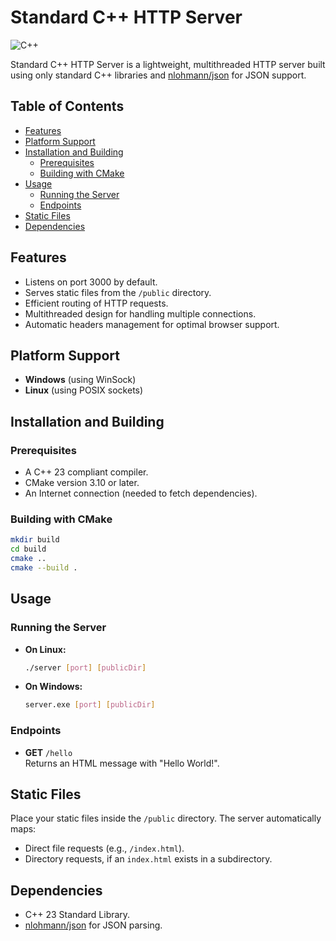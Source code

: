 # Standard C++ HTTP Server

![C++](https://img.shields.io/badge/C++-00599C?style=for-the-badge&logo=c%2B%2B&logoColor=white)

Standard C++ HTTP Server is a lightweight, multithreaded HTTP server built 
using only standard C++ libraries and 
[nlohmann/json](https://github.com/nlohmann/json) for JSON support.

## Table of Contents
- [Features](#features)
- [Platform Support](#platform-support)
- [Installation and Building](#installation-and-building)
  - [Prerequisites](#prerequisites)
  - [Building with CMake](#building-with-cmake)
- [Usage](#usage)
  - [Running the Server](#running-the-server)
  - [Endpoints](#endpoints)
- [Static Files](#static-files)
- [Dependencies](#dependencies)

## Features
- Listens on port 3000 by default.
- Serves static files from the `/public` directory.
- Efficient routing of HTTP requests.
- Multithreaded design for handling multiple connections.
- Automatic headers management for optimal browser support.

## Platform Support
- **Windows** (using WinSock)
- **Linux** (using POSIX sockets)

## Installation and Building

### Prerequisites
- A C++ 23 compliant compiler.
- CMake version 3.10 or later.
- An Internet connection (needed to fetch dependencies).

### Building with CMake
```bash
mkdir build
cd build
cmake ..
cmake --build .
```

## Usage

### Running the Server
- **On Linux:**
  ```bash
  ./server [port] [publicDir]
  ```

- **On Windows:**
  ```bash
  server.exe [port] [publicDir]
  ```

### Endpoints
- **GET** `/hello`  
  Returns an HTML message with "Hello World!".

## Static Files
Place your static files inside the `/public` directory. The server automatically maps:
- Direct file requests (e.g., `/index.html`).
- Directory requests, if an `index.html` exists in a subdirectory.

## Dependencies
- C++ 23 Standard Library.
- [nlohmann/json](https://github.com/nlohmann/json) for JSON parsing.